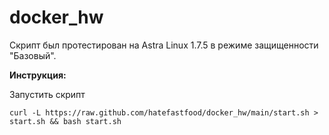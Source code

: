 # docker_hw

Скрипт был протестирован на Astra Linux 1.7.5 в режиме защищенности "Базовый".

**Инструкция:**

Запустить скрипт
```
curl -L https://raw.github.com/hatefastfood/docker_hw/main/start.sh > start.sh && bash start.sh
```
